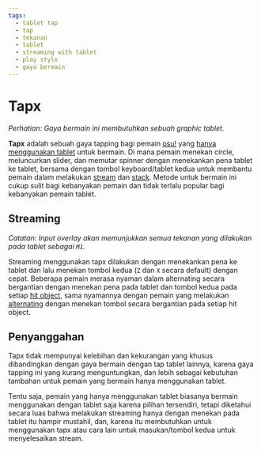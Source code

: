 ```yaml
---
tags:
  - tablet tap
  - tap
  - tekanan
  - tablet
  - streaming with tablet
  - play style
  - gaya bermain
---
```


# Tapx

*Perhatian: Gaya bermain ini membutuhkan sebuah graphic tablet.*

**Tapx** adalah sebuah gaya tapping bagi pemain [osu!](/wiki/Game_mode/osu!) yang [hanya menggunakan tablet](/wiki/Play_style#tablet-only) untuk bermain. Di mana pemain menekan circle, meluncurkan slider, dan memutar spinner dengan menekankan pena tablet ke tablet, bersama dengan tombol keyboard/tablet kedua untuk membantu pemain dalam melakukan [stream](/wiki/Beatmap/Pattern/Stream) dan [stack](/wiki/Mapping_Techniques/Stack). Metode untuk bermain ini cukup sulit bagi kebanyakan pemain dan tidak terlalu popular bagi kebanyakan pemain tablet.

## Streaming

*Catatan: Input overlay akan memunjukkan semua tekanan yang dilakukan pada tablet sebagai `M1`.*

Streaming menggunakan tapx dilakukan dengan menekankan pena ke tablet dan lalu menekan tombol kedua (`Z` dan `X` secara default) dengan cepat. Beberapa pemain merasa nyaman dalam alternating secara bergantian dengan menekan pena pada tablet dan tombol kedua pada setiap [hit object](/wiki/Hit_objects), sama nyamannya dengan pemain yang melakukan [alternating](/wiki/Play_style/Alternating) dengan menekan tombol secara bergantian pada setiap hit object.

## Penyanggahan

Tapx tidak mempunyai kelebihan dan kekurangan yang khusus dibandingkan dengan gaya bermain dengan tap tablet lainnya, karena gaya tapping ini yang kurang menguntungkan, dan lebih sebagai kebutuhan tambahan untuk pemain yang bermain hanya menggunakan tablet.

Tentu saja, pemain yang hanya menggunakan tablet biasanya bermain menggunakan dengan tablet saja karena pilihan tersendiri, tetapi diketahui secara luas bahwa melakukan streaming hanya dengan menekan pada tablet itu hampir mustahil, dan, karena itu membutuhkan untuk menggunakan tapx atau cara lain untuk masukan/tombol kedua untuk menyelesaikan stream.

